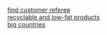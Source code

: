 [find customer referee](https://github.com/juba97/LeetCode-Solutions/blob/main/0584-find-customer-referee/0584-find-customer-referee.sql)
<br>
[recyclable and low-fat products](https://github.com/juba97/LeetCode-Solutions/tree/master/1908-recyclable-and-low-fat-products) 
<br>
[big countries](https://github.com/juba97/LeetCode-Solutions/blob/main/0595-big-countries/0595-big-countries.sql)
<br>

<!---LeetCode Topics End-->

